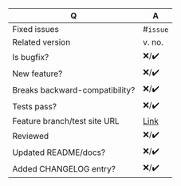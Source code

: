 |Q                                                 |A         |
|-----------------------------------|--------|
|Fixed issues                                |#`issue`|
|Related version                           |v. no.   |
|Is bugfix?	                            |❌/✔️|
|New feature?                              |❌/✔️|
|Breaks backward-compatibility?|❌/✔️|
|Tests pass?                                 |❌/✔️|
|Feature branch/test site URL     |[Link]()|
|Reviewed                                   |❌/✔️|
|Updated README/docs?           |❌/✔️|
|Added CHANGELOG entry?       |❌/✔️|
